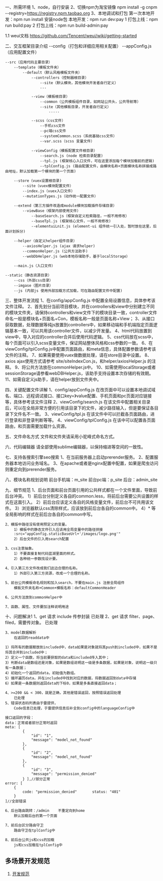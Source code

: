 一、所需环境
	1、node，自行安装
	2、切换npm为淘宝镜像 npm install -g cnpm --registry=https://registry.npm.taobao.org
	3、本地调试和打包
		第一次本地开发：npm run install 安装node包
		本地开发：npm run dev:pay
		1 打包上线：npm run build:pay
    2 打包上线：npm run build-admin:pay


1.1 weui文档
	https://github.com/Tencent/weui/wiki/getting-started

二、交互框架目录介绍
	--config（打包和详细应用相关配置）
		--appConfig.js（应用配置文件）

	--src（应用代码主要目录）
		--template（模板文件夹）
			--default（默认风格模板文件夹）
				--controllers（控制器根目录）
					--site（默认模块，其他模块开发者自行定义）
					...

				--view（模板根目录）
					--common（公共模板组件目录，如网站公共头，公共导航等）
					--site（其他模板目录，开发者自行定义）
						.....

				--scss（css文件）
					--手机css文件
					--pc端css文件
					--systemCommon.scss（系统基础css文件）
					--var.scss（scss 变量文件）

				--viewConfig（模板配置文件根目录）
					--search.js (node 检索目录配置)
					--tpl.js (框架核心入口文件，可在这里添加每个模块加载前的逻辑)
					--tplConfig.js (路由配置文件，由模块名称+页面模块名称拼接成路由地址，默认加载第一个模块的第一个页面)

		--store（vuex设置根目录)
			--site（vuex模块配置文件）
			--index.js（vuex入口文件）
			--mutationTypes.js（动作统一配置文件）

		--extend（第三方插件改造成module模块加载插件存储目录）
			--viewBase（框架内部使用文件）
				--baseSearch.js（框架自定义检索路径，一般不用修改）
				--baseTpl.js (框架核心文件，一般不用修改)
				--elementuiLnit.js (element-ui 组件统一引入处，暂时放在这里，后面计划拆分)

		--helper（自定义helper组件目录）
		    --axiosHelper.js (ajax 请求helper)
		    --commonHelper.js (公共方法助手)
			--webDbHelper.js（web本地存储助手，基于localStorage）

		--main.js（入口文件）

	--static（静态资源目录）
		--css（外部css目录）
		--imgase（图片目录）
		--js (内部js 使用外部加载方式加载，可在路由配置文件中配置)

三、整体开发流程
	1、在config/appConfig.js 中配置全局设置信息，具体参考该文件注释。
	2、首先划分当前项目模块，并在controllers和view中分别建立不同的模块文件夹，请保持controllers和view文件下的模块目录一致，controller文件命名一般是模块名+页面名+Con，模板名称一般是页面名称+View；
	3、从接口获取数据，处理数据等纯js放置到controllers中，如果移动端和手机端指定页面逻辑基本一致，可以共用该controller文件，以减少开发量。
	4、html代码放置到view中，导入对应的controller合并后使用代码逻辑。
	5、css代码放在scss中，每个页面可以引入scss变量文件，保证网站整体风格和css参数的一致。
	6、在viewConfig/tplConfig.js中配置页面路由，和meta信息，具体配置参数请参考该文件的注释。
	7、如果需要使用vuex做数据处理，请在store目录中设置。
	8、axios ajax使用方式请参考 site/siteIndexCon.js，和helper/axiosHelper.js 的注释。
	9、将公共方法放在commonHelper.js中。
	10、如需使用localStorage或者sessionStorage请参看webDBHelper.js，该助手支持设置本次存储的有效期。
	11、如需自定义js助手，请在helper放到文件夹中。


四、关键配置文件详解
	1、config/appConfig.js 在改页面中可以设置本地调试域名、端口、远程调试接口、接口key=》value配置、手机页面和pc页面对应链接等，具体参考该文件注释
	2、viewConfig/search.js 在该文件中配置相关目录后，可以在全局非常方便的引用该目录下的文件，减少路径输入，但是要保证各目录下文件名不一致。
	3、viewConfig/tpl.js 在该文件中可以拦截各页面路由，进行登录和非登录判断等等。
	4、viewConfig/tplConfig.js 在该中可以配置各页面路由，和页面需要加载什么资源。

五、文件命名方式
	文件和文件夹请采用小驼峰式命名方式。

六、代码编辑器
	请全部使用sublime编辑器，以保持缩进等空间的一致性。

七、支持各搜索引擎seo搜索
	1、在当前服务器上启动prerender服务。
	2、配置服务器本地访问业务域名。
	3、在apache或者是nginx配置中配置，如果是爬虫访问则重定向到prerender服务。


八、模块名称规划说明
	前台手机端：m_site
	前台pc端：p_site
	后台：admin_site

九、细节规范
	1、后台页面和前台页面引用的公共样式都在一个文件里面，导致前后台冲突。
	1）前后台分别定义各自的common.less，将前后台需要公共设置的样式在这面引入。
	2）前后台应该定义各自的风格变量文件，前后台不可共用该文件。
	3）浏览器默认css清除样式，应该放到前后台各自的common中。
	4）* 等全局影响的样式在前后台各自的common中写。

	2、模版中路径没有使用预定义的变量。
		1）模板中的静态文件引入应该用全局变量中的路径拼接
		:src="appConfig.staticBaseUrl+'/images/logo.png'"
		2）后台文件的引入用search配置

	3、css注意抽象。
		1）不要直接复制代码蓝湖里面的样式。
		2）各种统一参数找设计要。

	4、引入第三方文件改成我们这边合理的名称。
		1）外部引入第三方资源，改成一个合理的名称。

	5、前台公共模板命名规则和加入search，不要在main.js 注册全局组件
		模板文件夹名称+Common+模板名称：defaultCommonHeader

	6、公共方法放到commonHelper中

	7、函数、属性、文件要加注释说明用途

十、问题解决1
	1、get 请求 include 传参封装
		已处理
	2、get 请求 filter、page、filed，需要传对象。
		已处理

	3、model数据解析
		在返回的readdata中

	1）将所有的数据都放到included中，data如果是对象就将其push到included中，如果不是将其合并到included中；
	2）定义一个函数，将当前要获取的data和included传入其中；
	3）判断data是数组还是对象，如果是数组说明这一级是多条数据，如果是对象，说明这一级只有一条数据；
	4）初始化一个返回的data，初始值为数组。
	5）循环遍历data，并在included中找到对应的数据，将数据返回到data中存储
	6）如果是一条数据则返回data的下标0，如果是多条直接返回data；

	4、>=200 && < 300，就是正确，其他是错误返回，按照错误返回处理
		已处理
	5、错误状态码列表由于雷提供，
		Code信息已处理，于雷提供信息后补全到config中的languageConfig中

	接口返回的字段：
	data：正常或者部分正常时返回
	meta: [
	        {
	            "id": "1",
	            "message": "model_not_found"
	        },
	        {
	            "id": "2",
	            "message": "model_not_found"
	        },
	        {
	            "id": "3",
	            "message": "permission_denied"
	        } ],//部分正常
	error: [
		{
			code: "permission_denied" 		status: "401"
		}
	]//全部错误

	6、后台路由跳转：/admin    不重定向到home
		默认加载后台的第一个页面

	7、前后台区分路由守卫
		路由守卫在tplConfig中

	8、前后台公共js和css的加载
		js和css加载在tplConfig中


## 多场景开发规范

1. [开发规范](./doc/MANY-SCENARIOS.md)
